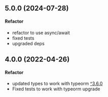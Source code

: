 ## 5.0.0 (2024-07-28)
#### Refactor
- refactor to use async/await
- fixed tests
- upgraded deps 
## 4.0.0 (2022-04-26)
#### Refactor
 - updated types to work with typeorm [^3.6.0](https://github.com/typeorm/typeorm)
 - Fixed tests to work with typeorm upgrade
 
